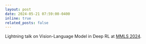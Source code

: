 ```yaml
---
layout: post
date: 2024-05-21 07:59:00-0400
inline: true
related_posts: false
---
```


Lightning talk on Vision-Language Model in Deep RL at [MMLS 2024](https://midwest-ml.org/2024/).
